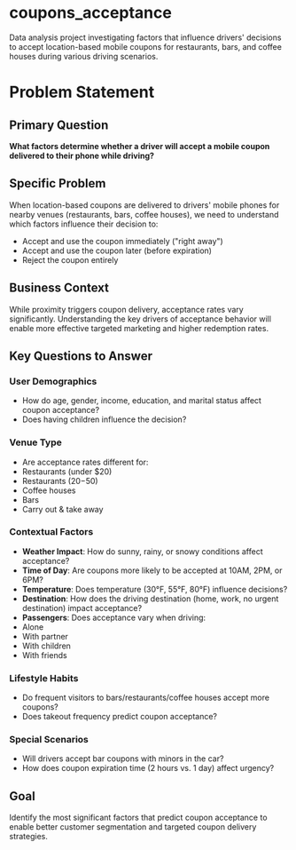 # coupons_acceptance
Data analysis project investigating factors that influence drivers' decisions to accept location-based mobile coupons for restaurants, bars, and coffee houses during various driving scenarios.

# Problem Statement

## Primary Question
**What factors determine whether a driver will accept a mobile coupon delivered to their phone while driving?**

## Specific Problem
When location-based coupons are delivered to drivers' mobile phones for nearby venues (restaurants, bars, coffee houses), we need to understand which factors influence their decision to:
- Accept and use the coupon immediately ("right away")
- Accept and use the coupon later (before expiration)  
- Reject the coupon entirely

## Business Context
While proximity triggers coupon delivery, acceptance rates vary significantly. Understanding the key drivers of acceptance behavior will enable more effective targeted marketing and higher redemption rates.

## Key Questions to Answer

### User Demographics
- How do age, gender, income, education, and marital status affect coupon acceptance?
- Does having children influence the decision?

### Venue Type
- Are acceptance rates different for:
 - Restaurants (under $20)
 - Restaurants ($20-$50)
 - Coffee houses
 - Bars
 - Carry out & take away

### Contextual Factors
- **Weather Impact**: How do sunny, rainy, or snowy conditions affect acceptance?
- **Time of Day**: Are coupons more likely to be accepted at 10AM, 2PM, or 6PM?
- **Temperature**: Does temperature (30°F, 55°F, 80°F) influence decisions?
- **Destination**: How does the driving destination (home, work, no urgent destination) impact acceptance?
- **Passengers**: Does acceptance vary when driving:
 - Alone
 - With partner
 - With children
 - With friends

### Lifestyle Habits
- Do frequent visitors to bars/restaurants/coffee houses accept more coupons?
- Does takeout frequency predict coupon acceptance?

### Special Scenarios
- Will drivers accept bar coupons with minors in the car?
- How does coupon expiration time (2 hours vs. 1 day) affect urgency?

## Goal
Identify the most significant factors that predict coupon acceptance to enable better customer segmentation and targeted coupon delivery strategies.
